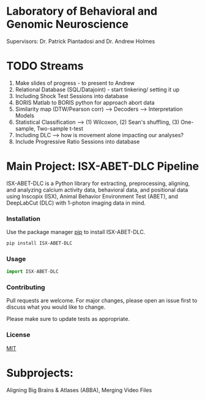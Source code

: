 # Laboratory of Behavioral and Genomic Neuroscience
Supervisors: Dr. Patrick Piantadosi and Dr. Andrew Holmes

# TODO Streams
1) Make slides of progress - to present to Andrew
2) Relational Database (SQL/Datajoint) - start tinkering/ setting it up
3) Including Shock Test Sessions into database
4) BORIS Matlab to BORIS python for approach abort data
5) Similarity map (DTW/Pearson corr) --> Decoders --> Interpretation Models
6) Statistical Classification --> (1) Wilcoxon, (2) Sean's shuffling, (3) One-sample, Two-sample t-test
7) Including DLC --> how is movement alone impacting our analyses?
8) Include Progressive Ratio Sessions into database

# Main Project: ISX-ABET-DLC Pipeline

ISX-ABET-DLC is a Python library for extracting, preprocessing, aligning, and analyzing calcium activity data, behavioral data, and positional data using Inscopix (ISX), Animal Behavior Environment Test (ABET), and DeepLabCut (DLC) with 1-photon imaging data in mind.

### Installation

Use the package manager [pip](https://pip.pypa.io/en/stable/) to install ISX-ABET-DLC.

```bash
pip install ISX-ABET-DLC
```

### Usage

```python
import ISX-ABET-DLC
```

### Contributing
Pull requests are welcome. For major changes, please open an issue first to discuss what you would like to change.

Please make sure to update tests as appropriate.

### License
[MIT](https://choosealicense.com/licenses/mit/)

# Subprojects: 
Aligning Big Brains & Atlases (ABBA), 
Merging Video Files


